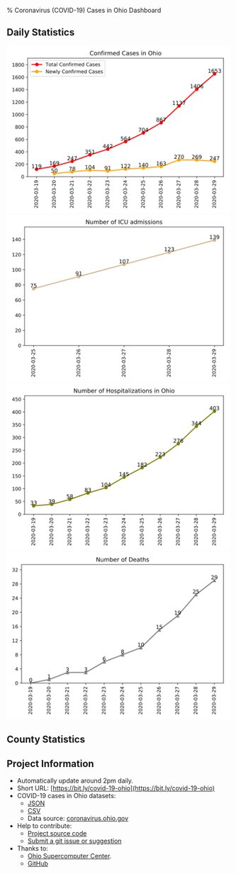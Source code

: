 % Coronavirus (COVID-19) Cases in Ohio Dashboard

## Daily Statistics

<p class="figure">
<img src="./figure/num_cases.svg" width="600px"  alt="Confirmed Cases in Ohio"/>  
<!-- <img src="./figure/num_counties.svg" width="600px" alt="Number of Counties in Ohio"/>   -->
<img src="./figure/num_icu.svg" width="600px" alt="Number of ICU admissions"/>  
<img src="./figure/num_hospitalizations.svg" width="600px" alt="Number of Hospitalizations in Ohio"/>  
<img src="./figure/num_death.svg" width="600px" alt="Number of Deaths"/>
</p>

## County Statistics

<!-- bokeh_block_start -->


<!-- bokeh_block_end -->

## Project Information

* Automatically update around 2pm daily.
* Short URL: [https://bit.ly/covid-19-ohio](https://bit.ly/covid-19-ohio)
* COVID-19 cases in Ohio datasets:
  * [JSON](./data/ohio.json)
  * [CSV](./data/ohio.csv)
  * Data source: [coronavirus.ohio.gov](https://coronavirus.ohio.gov)
* Help to contribute:
  * [Project source code](https://github.com/YSU-Data-Lab/coronavirus-dashboard)
  * [Submit a git issue or suggestion](https://github.com/YSU-Data-Lab/coronavirus-dashboard/issues)
* Thanks to:
  * [Ohio Supercomputer Center](https://www.osc.edu/).
  * [GitHub](https://github.com/)

